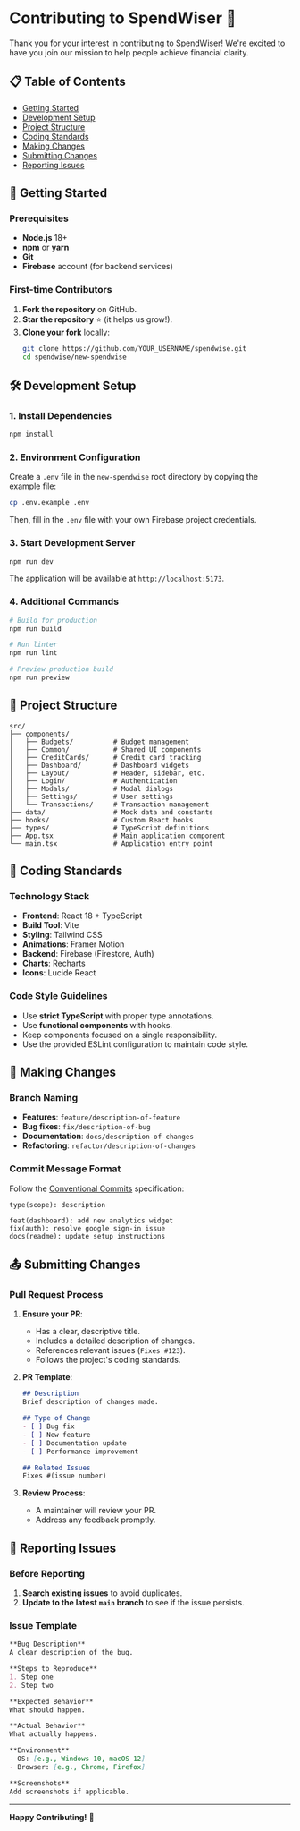 # Contributing to SpendWiser 💸

Thank you for your interest in contributing to SpendWiser! We're excited to have you join our mission to help people achieve financial clarity.

## 📋 Table of Contents

- [Getting Started](#getting-started)
- [Development Setup](#development-setup)
- [Project Structure](#project-structure)
- [Coding Standards](#coding-standards)
- [Making Changes](#making-changes)
- [Submitting Changes](#submitting-changes)
- [Reporting Issues](#reporting-issues)

## 🚀 Getting Started

### Prerequisites

- **Node.js** 18+ 
- **npm** or **yarn**
- **Git**
- **Firebase** account (for backend services)

### First-time Contributors

1. **Fork the repository** on GitHub.
2. **Star the repository** ⭐ (it helps us grow!).
3. **Clone your fork** locally:
   ```bash
   git clone https://github.com/YOUR_USERNAME/spendwise.git
   cd spendwise/new-spendwise
   ```

## 🛠️ Development Setup

### 1. Install Dependencies
```bash
npm install
```

### 2. Environment Configuration
Create a `.env` file in the `new-spendwise` root directory by copying the example file:
```bash
cp .env.example .env
```
Then, fill in the `.env` file with your own Firebase project credentials.

### 3. Start Development Server
```bash
npm run dev
```
The application will be available at `http://localhost:5173`.

### 4. Additional Commands
```bash
# Build for production
npm run build

# Run linter
npm run lint

# Preview production build
npm run preview
```

## 📁 Project Structure

```
src/
├── components/
│   ├── Budgets/          # Budget management
│   ├── Common/           # Shared UI components
│   ├── CreditCards/      # Credit card tracking
│   ├── Dashboard/        # Dashboard widgets
│   ├── Layout/           # Header, sidebar, etc.
│   ├── Login/            # Authentication
│   ├── Modals/           # Modal dialogs
│   ├── Settings/         # User settings
│   └── Transactions/     # Transaction management
├── data/                 # Mock data and constants
├── hooks/                # Custom React hooks
├── types/                # TypeScript definitions
├── App.tsx               # Main application component
└── main.tsx              # Application entry point
```

## 📝 Coding Standards

### Technology Stack
- **Frontend**: React 18 + TypeScript
- **Build Tool**: Vite
- **Styling**: Tailwind CSS
- **Animations**: Framer Motion
- **Backend**: Firebase (Firestore, Auth)
- **Charts**: Recharts
- **Icons**: Lucide React

### Code Style Guidelines
- Use **strict TypeScript** with proper type annotations.
- Use **functional components** with hooks.
- Keep components focused on a single responsibility.
- Use the provided ESLint configuration to maintain code style.

## 🔄 Making Changes

### Branch Naming
- **Features**: `feature/description-of-feature`
- **Bug fixes**: `fix/description-of-bug`
- **Documentation**: `docs/description-of-changes`
- **Refactoring**: `refactor/description-of-changes`

### Commit Message Format
Follow the [Conventional Commits](https://www.conventionalcommits.org/) specification:

```
type(scope): description

feat(dashboard): add new analytics widget
fix(auth): resolve google sign-in issue 
docs(readme): update setup instructions
```

## 📤 Submitting Changes

### Pull Request Process

1. **Ensure your PR**:
   - Has a clear, descriptive title.
   - Includes a detailed description of changes.
   - References relevant issues (`Fixes #123`).
   - Follows the project's coding standards.

2. **PR Template**:
   ```markdown
   ## Description
   Brief description of changes made.

   ## Type of Change
   - [ ] Bug fix
   - [ ] New feature
   - [ ] Documentation update
   - [ ] Performance improvement

   ## Related Issues
   Fixes #(issue number)
   ```

3. **Review Process**:
   - A maintainer will review your PR.
   - Address any feedback promptly.

## 🐛 Reporting Issues

### Before Reporting
1. **Search existing issues** to avoid duplicates.
2. **Update to the latest `main` branch** to see if the issue persists.

### Issue Template
```markdown
**Bug Description**
A clear description of the bug.

**Steps to Reproduce**
1. Step one
2. Step two

**Expected Behavior**
What should happen.

**Actual Behavior**
What actually happens.

**Environment**
- OS: [e.g., Windows 10, macOS 12]
- Browser: [e.g., Chrome, Firefox]

**Screenshots**
Add screenshots if applicable.
```

---

**Happy Contributing!** 🎉
